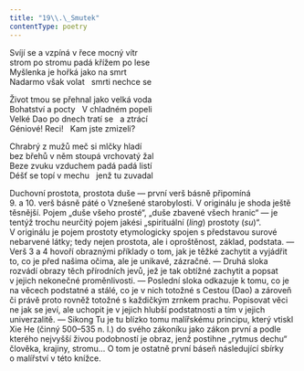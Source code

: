 ```yaml
---
title: "19\\.\_Smutek"
contentType: poetry
---
```


<section>

Svíjí se a vzpíná v řece mocný vítr  
strom po stromu padá křížem po lese  
Myšlenka je hořká jako na smrt  
Nadarmo však volat   smrti nechce se

</section>

<section>

Život tmou se přehnal jako velká voda  
Bohatství a pocty   V chladném popeli  
Velké Dao po dnech tratí se   a ztrácí  
Géniové! Reci!   Kam jste zmizeli?

</section>

<section>

Chrabrý z mužů meč si mlčky hladí  
bez břehů v něm stoupá vrchovatý žal  
Beze zvuku vzduchem padá padá listí  
Déšť se topí v mechu   jenž tu zuvadal

</section>


<section>

Duchovní prostota, prostota duše — první verš básně připomíná 9. a 10. verš básně páté o Vzne­šené starobylosti. V originálu je shoda ještě těsnější. Pojem „duše všeho prosté“, „duše zbavené všech hranic“ — je tentýž trochu neurčitý pojem jakési „spirituální (_ling_) prostoty (_su_)“. V originálu je pojem prostoty etymologicky spojen s představou surové nebarvené látky; tedy nejen prostota, ale i oproštěnost, základ, podstata. — Verš 3 a 4 hovoří obraznými příklady o tom, jak je těžké zachytit a vyjádřit to, co je před našima očima, ale je unikavé, zázračné. — Druhá sloka rozvádí obrazy těch přírodních jevů, jež je tak obtížné zachytit a popsat v jejich nekonečné proměnlivosti. — Poslední sloka odkazuje k tomu, co je na věcech podstatné a stálé, co je v nich totožné s Cestou (Dao) a zároveň či právě proto rovněž totožné s každičkým zrnkem prachu. Popisovat věci ne jak se jeví, ale uchopit je v jejich hlubší podstatnosti a tím v jejich univerzalitě. — Sikong Tu je tu blízko tomu malířskému principu, který vtiskl Xie He (činný 500–535 n. l.) do svého zákoníku jako zákon první a podle kterého nejvyšší živou podobností je obraz, jenž postihne „rytmus dechu“ člověka, krajiny, stromu… O tom je ostatně první báseň následující sbírky o malířství v této knížce.

</section>
